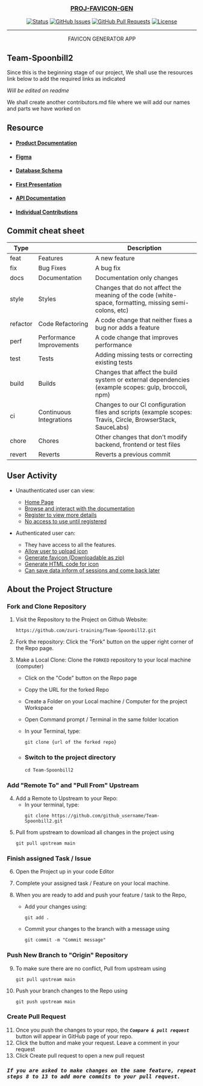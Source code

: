 <p align="center">
  <a href="" rel="noopener">
 <!-- <img src=""></a> -->
</p>
<h3 align="center">PROJ-FAVICON-GEN </h3>

<div align="center">


[![Status](https://img.shields.io/badge/status-active-success.svg)]()
[![GitHub Issues](https://img.shields.io/github/issues/kylelobo/The-Documentation-Compendium.svg)](https://github.com/kylelobo/The-Documentation-Compendium/issues)
[![GitHub Pull Requests](https://img.shields.io/github/issues-pr/kylelobo/The-Documentation-Compendium.svg)](https://github.com/kylelobo/The-Documentation-Compendium/pulls)
[![License](https://img.shields.io/badge/license-MIT-blue.svg)](LICENSE.md)

</div>

---

<p align="center"> FAVICON GENERATOR APP
    <br> 
</p>

## Team-Spoonbill2


Since this is the beginning stage of our project, We shall use the resources link below to add the required links as indicated

*Will be edited on readme*

We shall create another contributors.md file where we will add our names and parts we have worked on

## Resource

- #### [Product Documentation]()
- #### [Figma]()
- #### [Database Schema](https://docs.google.com/document/d/197wN1qM7LbAVs1OLCdQ7hApm6RNzywrUfZJNQKYKwHc/edit?usp=sharing)
- #### [First Presentation]()
- #### [API Documentation]()
- #### [Individual Contributions]()

## Commit cheat sheet

| Type     |                          | Description                                                                                                 |
|----------|--------------------------|-------------------------------------------------------------------------------------------------------------|
|   feat   | Features                 | A new feature                                                                                               |
|    fix   | Bug Fixes                | A bug fix                                                                                                   |
|   docs   | Documentation            | Documentation only changes                                                                                  |
|   style  | Styles                   | Changes that do not affect the meaning of the code (white-space, formatting, missing semi-colons, etc)      |
| refactor | Code Refactoring         | A code change that neither fixes a bug nor adds a feature                                                   |
|   perf   | Performance Improvements | A code change that improves performance                                                                     |
|   test   | Tests                    | Adding missing tests or correcting existing tests                                                           |
|   build  | Builds                   | Changes that affect the build system or external dependencies (example scopes: gulp, broccoli, npm)         |
|    ci    | Continuous Integrations  | Changes to our CI configuration files and scripts (example scopes: Travis, Circle, BrowserStack, SauceLabs) |
|   chore  | Chores                   | Other changes that don't modify backend, frontend or test files                                                           |
|  revert  | Reverts                  | Reverts a previous commit                                                                                   |




## User Activity

                                                           

- Unauthenticated user can view:

  - [Home Page]()
  - [Browse and interact with the documentation]()
  - [Register to view more details]()
  - [No access to use until registered]()

- Authenticated user can:
  - They have access to all the  features.
  - [Allow user to upload icon]()
  - [Generate favicon (Downloadable as zip)]()
  - [Generate HTML code for icon]()
  - [Can save data inform of sessions and come back later]()

## About the Project Structure

### **Fork and Clone Repository**

1. Visit the Repository to the Project on Github Website: 

    ```
    https://github.com/zuri-training/Team-Spoonbill2.git
    ```
2. Fork the repository: Click the "Fork" button on the upper right corner of the Repo page.
3. Make a Local Clone: Clone the `FORKED` repository to your local machine (computer)

   - Click on the "Code" button on the Repo page
   - Copy the URL for the forked Repo 
   - Create a Folder on your Local machine / Computer for the project Workspace
   - Open Command prompt / Terminal in the same folder location
    - In your Terminal, type:
         ```
         git clone {url of the forked repo}
         ```
    - ### Switch to the project directory

        ```
        cd Team-Spoonbill2
        ```    
### **Add "Remote To" and "Pull From" Upstream**

4. Add a Remote to Upstream to your Repo:
   - In your terminal, type:
     ```
     git clone https://github.com/github_username/Team-Spoonbill2.git
     ```
5. Pull from upstream to download all changes in the project using 
    ```
    git pull upstream main
    ```

### **Finish assigned Task / Issue**

6. Open the Project up in your code Editor
7. Complete your assigned task / Feature on your local machine.

8. When you are ready to add and push your feature / task to the Repo,
   <!-- - Create a new branch with your feature / task name you are adding e.g "ft-Add new channel". To do this, type:
     `git checkout -b ft-Add new channel` -->
   - Add your changes using:
     ```
     git add .  
      ```
   - Commit your changes to the branch with a message using
     ```
     git commit -m "Commit message"
     ```

<!-- - _\* Note: if the Feature is a bug fix, use `bug:message` for your branch and commit message_ -->


### **Push New Branch to "Origin" Repository**

9. To make sure there are no conflict, Pull from upstream using 
    ```
    git pull upstream main
    ```
10. Push your branch changes to the Repo using
    ```
    git push upstream main
    ```

### **Create Pull Request**

11. Once you push the changes to your repo, the **_`Compare & pull request`_** button will appear in GitHub page of your repo.
12. Click the button and make your request. Leave a comment in your request
13. Click Create pull request to open a new pull request

### **_`If you are asked to make changes on the same feature, repeat steps 8 to 13 to add more commits to your pull request.`_**